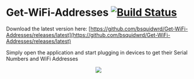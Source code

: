 Get-WiFi-Addresses [![Build Status](https://travis-ci.org/bsquidwrd/Get-WiFi-Addresses.svg?branch=master)](https://travis-ci.org/bsquidwrd/Get-WiFi-Addresses)
==================

Download the latest version here: [https://github.com/bsquidwrd/Get-WiFi-Addresses/releases/latest](https://github.com/bsquidwrd/Get-WiFi-Addresses/releases/latest)

Simply open the application and start plugging in devices to get their Serial Numbers and WiFi Addresses

<p align="center">
<img src="http://i.imgur.com/Ev3ibUz.png" />
</p>
